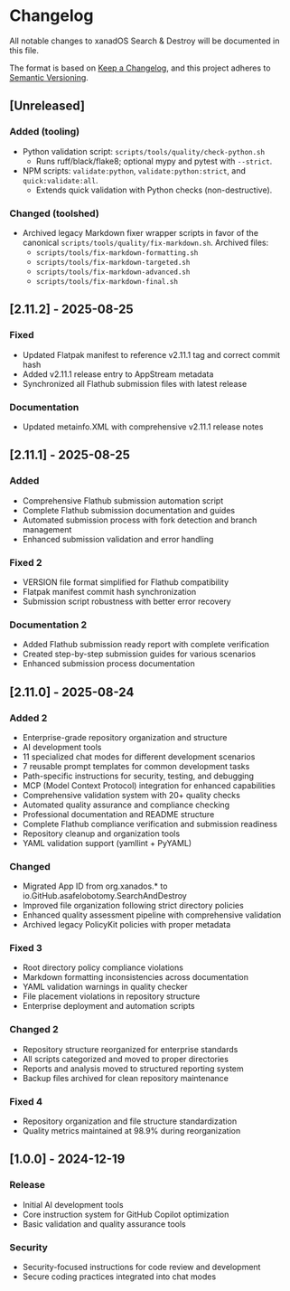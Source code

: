 # Changelog

All notable changes to xanadOS Search & Destroy will be documented in this file.

The format is based on [Keep a Changelog](HTTPS://keepachangelog.com/en/1.0.0/),
and this project adheres to [Semantic Versioning](HTTPS://semver.org/spec/v2.0.0.HTML).

## [Unreleased]

### Added (tooling)

- Python validation script: `scripts/tools/quality/check-python.sh`
	- Runs ruff/black/flake8; optional mypy and pytest with `--strict`.
- NPM scripts: `validate:python`, `validate:python:strict`, and `quick:validate:all`.
	- Extends quick validation with Python checks (non-destructive).

### Changed (toolshed)

- Archived legacy Markdown fixer wrapper scripts in favor of the canonical
	`scripts/tools/quality/fix-markdown.sh`.
	Archived files:
	- `scripts/tools/fix-markdown-formatting.sh`
	- `scripts/tools/fix-markdown-targeted.sh`
	- `scripts/tools/fix-markdown-advanced.sh`
	- `scripts/tools/fix-markdown-final.sh`

## [2.11.2] - 2025-08-25

### Fixed

- Updated Flatpak manifest to reference v2.11.1 tag and correct commit hash
- Added v2.11.1 release entry to AppStream metadata
- Synchronized all Flathub submission files with latest release

### Documentation

- Updated metainfo.XML with comprehensive v2.11.1 release notes

## [2.11.1] - 2025-08-25

### Added

- Comprehensive Flathub submission automation script
- Complete Flathub submission documentation and guides
- Automated submission process with fork detection and branch management
- Enhanced submission validation and error handling

### Fixed 2

- VERSION file format simplified for Flathub compatibility
- Flatpak manifest commit hash synchronization
- Submission script robustness with better error recovery

### Documentation 2

- Added Flathub submission ready report with complete verification
- Created step-by-step submission guides for various scenarios
- Enhanced submission process documentation

## [2.11.0] - 2025-08-24

### Added 2

- Enterprise-grade repository organization and structure
- AI development tools
- 11 specialized chat modes for different development scenarios
- 7 reusable prompt templates for common development tasks
- Path-specific instructions for security, testing, and debugging
- MCP (Model Context Protocol) integration for enhanced capabilities
- Comprehensive validation system with 20+ quality checks
- Automated quality assurance and compliance checking
- Professional documentation and README structure
- Complete Flathub compliance verification and submission readiness
- Repository cleanup and organization tools
- YAML validation support (yamllint + PyYAML)

### Changed

- Migrated App ID from org.xanados.* to io.GitHub.asafelobotomy.SearchAndDestroy
- Improved file organization following strict directory policies
- Enhanced quality assessment pipeline with comprehensive validation
- Archived legacy PolicyKit policies with proper metadata

### Fixed 3

- Root directory policy compliance violations
- Markdown formatting inconsistencies across documentation
- YAML validation warnings in quality checker
- File placement violations in repository structure
- Enterprise deployment and automation scripts

### Changed 2

- Repository structure reorganized for enterprise standards
- All scripts categorized and moved to proper directories
- Reports and analysis moved to structured reporting system
- Backup files archived for clean repository maintenance

### Fixed 4

- Repository organization and file structure standardization
- Quality metrics maintained at 98.9% during reorganization

## [1.0.0] - 2024-12-19

### Release

- Initial AI development tools
- Core instruction system for GitHub Copilot optimization
- Basic validation and quality assurance tools

### Security

- Security-focused instructions for code review and development
- Secure coding practices integrated into chat modes
